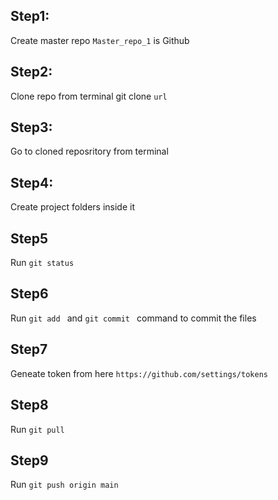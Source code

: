 ## Step1: 
Create master repo `Master_repo_1` is Github
## Step2: 
Clone repo from terminal
git clone `url`
## Step3:
Go to cloned reposritory from terminal
## Step4: 
Create project folders inside it
## Step5
Run `git status`
## Step6
Run  `git add `  and `git commit ` command to commit the files
## Step7
Geneate token from here `https://github.com/settings/tokens`
## Step8
Run `git pull`
## Step9
Run `git push origin main`

